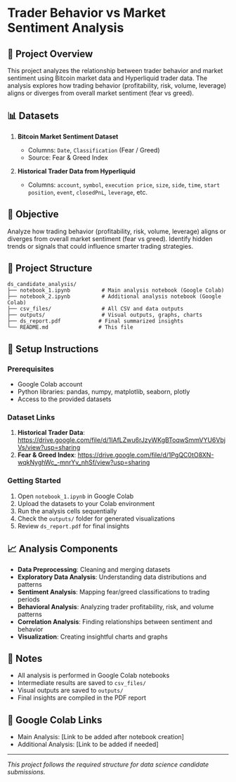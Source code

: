 # Trader Behavior vs Market Sentiment Analysis

## 📂 Project Overview
This project analyzes the relationship between trader behavior and market sentiment using Bitcoin market data and Hyperliquid trader data. The analysis explores how trading behavior (profitability, risk, volume, leverage) aligns or diverges from overall market sentiment (fear vs greed).

## 📊 Datasets
1. **Bitcoin Market Sentiment Dataset**
   - Columns: `Date`, `Classification` (Fear / Greed)
   - Source: Fear & Greed Index

2. **Historical Trader Data from Hyperliquid**
   - Columns: `account`, `symbol`, `execution price`, `size`, `side`, `time`, `start position`, `event`, `closedPnL`, `leverage`, etc.

## 🎯 Objective
Analyze how trading behavior (profitability, risk, volume, leverage) aligns or diverges from overall market sentiment (fear vs greed). Identify hidden trends or signals that could influence smarter trading strategies.

## 📁 Project Structure
```
ds_candidate_analysis/
├── notebook_1.ipynb          # Main analysis notebook (Google Colab)
├── notebook_2.ipynb          # Additional analysis notebook (Google Colab)
├── csv_files/                # All CSV and data outputs
├── outputs/                  # Visual outputs, graphs, charts
├── ds_report.pdf            # Final summarized insights
└── README.md                # This file
```

## 🚀 Setup Instructions

### Prerequisites
- Google Colab account
- Python libraries: pandas, numpy, matplotlib, seaborn, plotly
- Access to the provided datasets

### Dataset Links
1. **Historical Trader Data**: https://drive.google.com/file/d/1IAfLZwu6rJzyWKgBToqwSmmVYU6VbjVs/view?usp=sharing
2. **Fear & Greed Index**: https://drive.google.com/file/d/1PgQC0tO8XN-wqkNyghWc_-mnrYv_nhSf/view?usp=sharing

### Getting Started
1. Open `notebook_1.ipynb` in Google Colab
2. Upload the datasets to your Colab environment
3. Run the analysis cells sequentially
4. Check the `outputs/` folder for generated visualizations
5. Review `ds_report.pdf` for final insights

## 📈 Analysis Components
- **Data Preprocessing**: Cleaning and merging datasets
- **Exploratory Data Analysis**: Understanding data distributions and patterns
- **Sentiment Analysis**: Mapping fear/greed classifications to trading periods
- **Behavioral Analysis**: Analyzing trader profitability, risk, and volume patterns
- **Correlation Analysis**: Finding relationships between sentiment and behavior
- **Visualization**: Creating insightful charts and graphs

## 📝 Notes
- All analysis is performed in Google Colab notebooks
- Intermediate results are saved to `csv_files/`
- Visual outputs are saved to `outputs/`
- Final insights are compiled in the PDF report

## 🔗 Google Colab Links
- Main Analysis: [Link to be added after notebook creation]
- Additional Analysis: [Link to be added if needed]

---
*This project follows the required structure for data science candidate submissions.* 